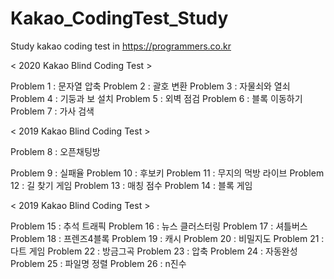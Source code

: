# Kakao_CodingTest_Study
Study kakao coding test in https://programmers.co.kr


< 2020 Kakao Blind Coding Test >

Problem 1 : 문자열 압축
Problem 2 : 괄호 변환
Problem 3 : 자물쇠와 열쇠
Problem 4 : 기둥과 보 설치
Problem 5 : 외벽 점검
Problem 6 : 블록 이동하기
Problem 7 : 가사 검색


< 2019 Kakao Blind Coding Test >

Problem 8 : 오픈채팅방

Problem 9 : 실패율
Problem 10 : 후보키
Problem 11 : 무지의 먹방 라이브
Problem 12 : 길 찾기 게임
Problem 13 : 매칭 점수
Problem 14 : 블록 게임


< 2019 Kakao Blind Coding Test >

Problem 15 : 추석 트래픽
Problem 16 : 뉴스 클러스터링
Problem 17 : 셔틀버스
Problem 18 : 프렌즈4블록
Problem 19 : 캐시
Problem 20 : 비밀지도
Problem 21 : 다트 게임
Problem 22 : 방금그곡
Problem 23 : 압축
Problem 24 : 자동완성
Problem 25 : 파일명 정렬
Problem 26 : n진수 
